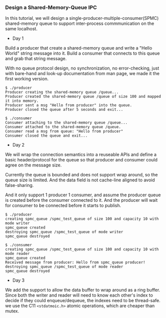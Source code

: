 ### Design a Shared-Memory-Queue IPC

In this tutorial, we will design a single-producer-multiple-consumer(SPMC) shared-memory queue to support inter-process commmunication on the same localhost.

+ Day 1

Build a producer that create a shared-memory queue and write a "Hello World" string message into it. Build a consumer that connects to this queue and grab that string message.

With no queue protocol design, no synchronization, no error-checking, just with bare-hand and look-up documentation from man page, we made it the first working version.

```shell
$ ./producer
Producer creating the shared-memory queue /queue...
Producer created the shared-memory queue /queue of size 100 and mapped it into memory.
Producer sent a msg "Hello from producer" into the queue.
Producer closed the queue after 5 seconds and exit...
```

```shell
$ ./consumer
Consumer attaching to the shared-memory queue /queue...
Consumer attached to the shared-memory queue /queue.
Consumer read a msg from queue: "Hello from producer"
Consumer closed the queue and exit...
```

+ Day 2

We will wrap the connection semantics into a reuseable APIs and define a basic header/protocol for the queue so that producer and consumer could agree on the message size.

Currently the queue is bounded and does not support wrap around, so the queue size is limited. And the data field is not cache-line aligned to avoid false-sharing. 

And it only support 1 producer 1 consumer, and assume the producer queue is created before the consumer connected to it. And the producer will wait for consumer to be connected before it starts to publish.

```shell
$ ./producer
creating spmc_queue /spmc_test_queue of size 100 and capacity 10 with mode writer
spmc_queue created
destroying spmc_queue /spmc_test_queue of mode writer
spmc_queue destroyed
```

```shell
$ ./consumer 
creating spmc_queue /spmc_test_queue of size 100 and capacity 10 with mode reader
spmc_queue created
Received message from producer: Hello from spmc_queue producer!
destroying spmc_queue /spmc_test_queue of mode reader
spmc_queue destroyed
```

+ Day 3

We add the support to allow the data buffer to wrap around as a ring buffer. Since both the writer and reader will need to know each other's index to decide if they could enqueue/dequeue, the indexes need to be thread-safe. we use the C11 `<stdatmoic.h>` atomic operations, which are cheaper than mutex.